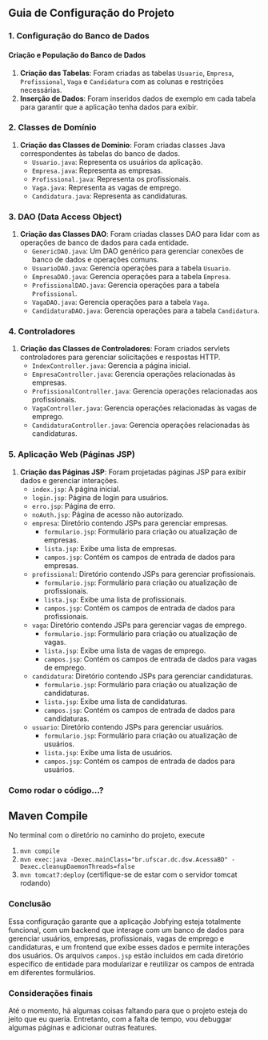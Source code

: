 ## Guia de Configuração do Projeto

### 1. Configuração do Banco de Dados

#### Criação e População do Banco de Dados

1. **Criação das Tabelas**: Foram criadas as tabelas `Usuario`, `Empresa`, `Profissional`, `Vaga` e `Candidatura` com as colunas e restrições necessárias.
2. **Inserção de Dados**: Foram inseridos dados de exemplo em cada tabela para garantir que a aplicação tenha dados para exibir.

### 2. Classes de Domínio

1. **Criação das Classes de Domínio**: Foram criadas classes Java correspondentes às tabelas do banco de dados.
    - `Usuario.java`: Representa os usuários da aplicação.
    - `Empresa.java`: Representa as empresas.
    - `Profissional.java`: Representa os profissionais.
    - `Vaga.java`: Representa as vagas de emprego.
    - `Candidatura.java`: Representa as candidaturas.

### 3. DAO (Data Access Object)

1. **Criação das Classes DAO**: Foram criadas classes DAO para lidar com as operações de banco de dados para cada entidade.
    - `GenericDAO.java`: Um DAO genérico para gerenciar conexões de banco de dados e operações comuns.
    - `UsuarioDAO.java`: Gerencia operações para a tabela `Usuario`.
    - `EmpresaDAO.java`: Gerencia operações para a tabela `Empresa`.
    - `ProfissionalDAO.java`: Gerencia operações para a tabela `Profissional`.
    - `VagaDAO.java`: Gerencia operações para a tabela `Vaga`.
    - `CandidaturaDAO.java`: Gerencia operações para a tabela `Candidatura`.

### 4. Controladores

1. **Criação das Classes de Controladores**: Foram criados servlets controladores para gerenciar solicitações e respostas HTTP.
    - `IndexController.java`: Gerencia a página inicial.
    - `EmpresaController.java`: Gerencia operações relacionadas às empresas.
    - `ProfissionalController.java`: Gerencia operações relacionadas aos profissionais.
    - `VagaController.java`: Gerencia operações relacionadas às vagas de emprego.
    - `CandidaturaController.java`: Gerencia operações relacionadas às candidaturas.

### 5. Aplicação Web (Páginas JSP)

1. **Criação das Páginas JSP**: Foram projetadas páginas JSP para exibir dados e gerenciar interações.
    - `index.jsp`: A página inicial.
    - `login.jsp`: Página de login para usuários.
    - `erro.jsp`: Página de erro.
    - `noAuth.jsp`: Página de acesso não autorizado.
    - `empresa`: Diretório contendo JSPs para gerenciar empresas.
        - `formulario.jsp`: Formulário para criação ou atualização de empresas.
        - `lista.jsp`: Exibe uma lista de empresas.
        - `campos.jsp`: Contém os campos de entrada de dados para empresas.
    - `profissional`: Diretório contendo JSPs para gerenciar profissionais.
        - `formulario.jsp`: Formulário para criação ou atualização de profissionais.
        - `lista.jsp`: Exibe uma lista de profissionais.
        - `campos.jsp`: Contém os campos de entrada de dados para profissionais.
    - `vaga`: Diretório contendo JSPs para gerenciar vagas de emprego.
        - `formulario.jsp`: Formulário para criação ou atualização de vagas.
        - `lista.jsp`: Exibe uma lista de vagas de emprego.
        - `campos.jsp`: Contém os campos de entrada de dados para vagas de emprego.
    - `candidatura`: Diretório contendo JSPs para gerenciar candidaturas.
        - `formulario.jsp`: Formulário para criação ou atualização de candidaturas.
        - `lista.jsp`: Exibe uma lista de candidaturas.
        - `campos.jsp`: Contém os campos de entrada de dados para candidaturas.
    - `usuario`: Diretório contendo JSPs para gerenciar usuários.
        - `formulario.jsp`: Formulário para criação ou atualização de usuários.
        - `lista.jsp`: Exibe uma lista de usuários.
        - `campos.jsp`: Contém os campos de entrada de dados para usuários.

### Como rodar o código...?


## Maven Compile

No terminal com o diretório no caminho do projeto, execute

1. `mvn compile`
2. `mvn exec:java -Dexec.mainClass="br.ufscar.dc.dsw.AcessaBD" -Dexec.cleanupDaemonThreads=false`
3. `mvn tomcat7:deploy` (certifique-se de estar com o servidor tomcat rodando)



### Conclusão

Essa configuração garante que a aplicação Jobfying esteja totalmente funcional, com um backend que interage com um banco de dados para gerenciar usuários, empresas, profissionais, vagas de emprego e candidaturas, e um frontend que exibe esses dados e permite interações dos usuários. Os arquivos `campos.jsp` estão incluídos em cada diretório específico de entidade para modularizar e reutilizar os campos de entrada em diferentes formulários.

### Considerações finais

Até o momento, há algumas coisas faltando para que o projeto esteja do jeito que eu queria. Entretanto, com a falta de tempo, vou debuggar algumas páginas e adicionar outras features.
